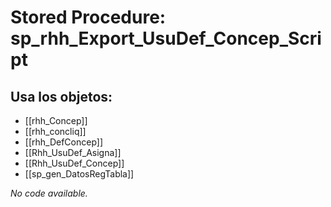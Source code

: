 # Stored Procedure: sp_rhh_Export_UsuDef_Concep_Script

## Usa los objetos:
- [[rhh_Concep]]
- [[rhh_concliq]]
- [[rhh_DefConcep]]
- [[Rhh_UsuDef_Asigna]]
- [[Rhh_UsuDef_Concep]]
- [[sp_gen_DatosRegTabla]]

*No code available.*

